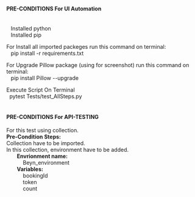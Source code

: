 <h4><strong>PRE-CONDITIONS For UI Automation</strong></h4>
<p><br />&nbsp; &nbsp;Installed python<br />&nbsp; &nbsp;Installed pip</p>
<p>For Install all imported packeges run this command on terminal:<br />&nbsp; &nbsp;pip install -r requirements.txt</p>
<p>For Upgrade Pillow package (using for screenshot) run this command on terminal:<br />&nbsp; &nbsp;pip install Pillow --upgrade</p>
<p>Execute Script On Terminal<br />&nbsp; pytest Tests/test_AllSteps.py&nbsp;</p>
<h4><br /><strong>PRE-CONDITIONS For API-TESTING</strong></h4>
<p>For this test using collection.<br /><strong>Pre-Condition Steps:</strong><br />Collection have to be imported.<br />In this collection, environment have to be added.<br />&nbsp; &nbsp; &nbsp; &nbsp;<strong>Envrionment name:</strong><br />&nbsp; &nbsp; &nbsp; &nbsp; &nbsp; &nbsp;Beyn_environment<br />&nbsp; &nbsp; &nbsp; &nbsp;<strong>Variables:</strong><br />&nbsp; &nbsp; &nbsp; &nbsp; &nbsp; &nbsp;bookingId<br />&nbsp; &nbsp; &nbsp; &nbsp; &nbsp; &nbsp;token<br />&nbsp; &nbsp; &nbsp; &nbsp; &nbsp; &nbsp;count</p>
